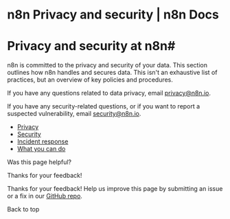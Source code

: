 # n8n Privacy and security | n8n Docs

[ ](https://github.com/n8n-io/n8n-docs/edit/main/docs/privacy-security/index.md "Edit this page")

# Privacy and security at n8n#

n8n is committed to the privacy and security of your data. This section outlines how n8n handles and secures data. This isn't an exhaustive list of practices, but an overview of key policies and procedures.

If you have any questions related to data privacy, email privacy@n8n.io. 

If you have any security-related questions, or if you want to report a suspected vulnerability, email security@n8n.io.

  * [Privacy](/privacy-security/privacy/)
  * [Security](https://n8n.io/legal/#security)
  * [Incident response](/privacy-security/incident-response/)
  * [What you can do](/privacy-security/what-you-can-do/)

Was this page helpful? 

Thanks for your feedback! 

Thanks for your feedback! Help us improve this page by submitting an issue or a fix in our [GitHub repo](https://github.com/n8n-io/n8n-docs). 

Back to top